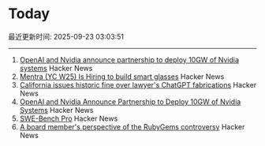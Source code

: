 # Today

最近更新时间: 2025-09-23 03:03:51

--- 
1. [OpenAI and Nvidia announce partnership to deploy 10GW of Nvidia systems](https://openai.com/index/openai-nvidia-systems-partnership/) Hacker News
2. [Mentra (YC W25) Is Hiring to build smart glasses](https://news.ycombinator.com/item?id=45336282) Hacker News
3. [California issues historic fine over lawyer's ChatGPT fabrications](https://calmatters.org/economy/technology/2025/09/chatgpt-lawyer-fine-ai-regulation/) Hacker News
4. [OpenAI and Nvidia Announce Partnership to Deploy 10GW of Nvidia Systems](https://openai.com/index/openai-nvidia-systems-partnership/) Hacker News
5. [SWE-Bench Pro](https://github.com/scaleapi/SWE-bench_Pro-os) Hacker News
6. [A board member's perspective of the RubyGems controversy](https://apiguy.substack.com/p/a-board-members-perspective-of-the) Hacker News
